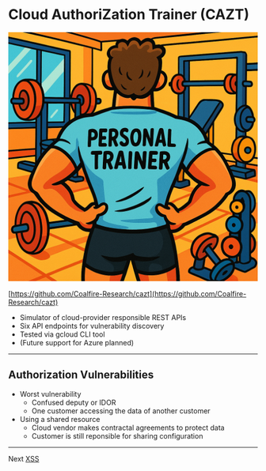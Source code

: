 
# Cloud AuthoriZation Trainer (CAZT)

![](img/ai_generated_trainer_image.png)

[https://github.com/Coalfire-Research/cazt](https://github.com/Coalfire-Research/cazt)

- Simulator of cloud-provider responsible REST APIs
- Six API endpoints for vulnerability discovery
- Tested via gcloud CLI tool
- (Future support for Azure planned)

---

## Authorization Vulnerabilities

- Worst vulnerability
  - Confused deputy or IDOR
  - One customer accessing the data of another customer
- Using a shared resource
  - Cloud vendor makes contractal agreements to protect data
  - Customer is still reponsible for sharing configuration

---

Next [XSS](xss.md)
